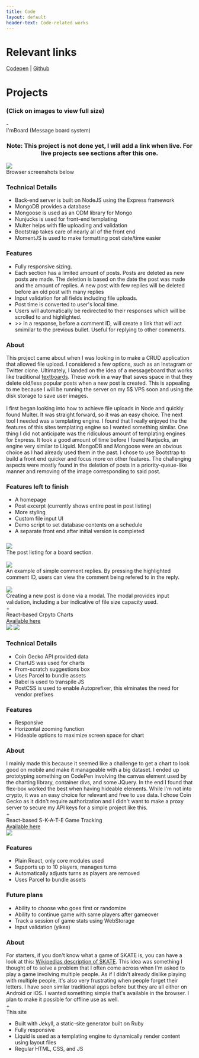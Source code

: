 ```yaml
---
title: Code
layout: default
header-text: Code-related works
---
```


# Relevant links

<div class="proflinks">
    <a class="proflink" href="http://www.codepen.io/adrfig96">Codepen</a> | 
    <a class="proflink" href="http://www.github.com/adrfig966">Github</a>
</div>

# Projects
### (Click on images to view full size)

<div class="project-title noselect">
    <div class="tab-button-icon">-</div>I'mBoard (Message board system)
</div>

<div class="tab-container tab-open" id="tab1">
    <h3 style="text-align:center;">Note: This project is not done yet, I will add a link when live. For live projects see sections after this one. </h3>
    <div class="mockup-container">
        <img class="mockup-image" src="https://res.cloudinary.com/dwdubcw9r/image/upload/v1570240153/BoardMobile1_p37occ.png">
        <figcaption>Browser screenshots below</figcaption>
    </div>
    <div class="project-description" style="padding-bottom: 10px;">
        <div>
            <h3>Technical Details</h3>
            <ul>
                <li>Back-end server is built on NodeJS using the Express framework</li>
                <li>MongoDB provides a database</li>
                <li>Mongoose is used as an ODM library for Mongo</li>
                <li>Nunjucks is used for front-end templating</li>
                <li>Multer helps with file uploading and validation</li>
                <li>Bootstrap takes care of nearly all of the front end</li>
                <li>MomentJS is used to make formatting post date/time easier</li>
            </ul>
            <h3>Features</h3>
            <ul>
                <li>Fully responsive sizing.</li>
                <li>Each section has a limited amount of posts. Posts are deleted as new posts are made. The deletion is based on the date the post was made and the amount of replies. A new post with few replies will be deleted before an old post with many replies</li>
                <li>Input validation for all fields including file uploads.</li>
                <li>Post time is converted to user's local time.</li>
                <li>Users will automatically be redirected to their responses which will be scrolled to and highlighted.</li>
                <li>>> in a response, before a comment ID, will create a link that will act smimilar to the previous bullet. Useful for replying to other comments.</li>
            </ul>
        </div>
        <div>
            <h3>About</h3>
            This project came about when I was looking in to make a CRUD application that allowed file upload. I considered a few options, such as an Instagram or Twitter clone. Ultimately, I landed on the idea of a messageboard that works like traditional <a href="www.google.com">textboards</a>. These work in a way that saves space in that they delete old/less popular posts when a new post is created. This is appealing to me because I will be running the server on my 5$ VPS soon and using the disk storage to save user images.
            <br><br>
            I first began looking into how to achieve file uploads in Node and quickly found Multer. It was straight forward, so it was an easy choice. The next tool I needed was a templating engine. I found that I really enjoyed the the features of this sites templating engine so I wanted something similar. One thing I did not anticipate was the ridiculous amount of templating engines for Express. It took a good amount of time before I found Nunjucks, an engine very similar to Liquid. MongoDB and Mongoose were an obvious choice as I had already used them in the past. I chose to use Bootstrap to build a front end quicker and focus more on other features. The challenging aspects were mostly found in the deletion of posts in a priority-queue-like manner and removing of the image corresponding to said post.
            <h3>Features left to finish</h3>
            <ul>
                <li>A homepage</li>
                <li>Post excerpt (currently shows entire post in post listing)</li>
                <li>More styling</li>
                <li>Custom file input UI</li>
                <li>Demo script to set database contents on a schedule</li>
                <li>A separate front end after initial version is completed</li>
            </ul>
        </div>
    </div>
    <div class="mockup-container">
        <img class="mockup-image" src="https://res.cloudinary.com/dwdubcw9r/image/upload/v1570240154/BoardMockup1_lgvns2.png">
        <br>
        <figcaption>The post listing for a board section.</figcaption><br>
        <img class="mockup-image" src="https://res.cloudinary.com/dwdubcw9r/image/upload/v1570240153/BoardMockup2_pcmlxn.png">
        <br>
        <figcaption>An example of simple comment replies. By pressing the highlighted comment ID, users can view the comment being refered to in the reply.</figcaption><br>
        <img class="mockup-image" src="https://res.cloudinary.com/dwdubcw9r/image/upload/v1570240153/BoardMockup3_ku1ldq.png"><br>
        <figcaption>Creating a new post is done via a modal. The modal provides input validation, including a bar indicative of file size capacity used.</figcaption>
    </div>
</div>

<div class="project-title noselect">
    <div class="tab-button-icon">+</div>React-based Crpyto Charts
</div>

<div class="tab-container">
    <a href="http://charts.afigueroa.xyz" target="_blank">Available here</a>
    <div class="mockup-container">
        <img class="mockup-image" src="https://res.cloudinary.com/dwdubcw9r/image/upload/v1570240156/Mockup2_cjxh3t.png">
        <img class="mockup-image" src="https://res.cloudinary.com/dwdubcw9r/image/upload/v1570240155/Mockup1_zbzrz7.png">
    </div>
    <div class="project-description">
        <div>
            <h3>Technical Details</h3>
            <ul>
                <li>Coin Gecko API provided data</li>
                <li>ChartJS was used for charts</li>
                <li>From-scratch suggestions box</li>
                <li>Uses Parcel to bundle assets</li>
                <li>Babel is used to transpile JS</li>
                <li>PostCSS is used to enable Autoprefixer, this elminates the need for vendor prefixes</li>
            </ul>
            <h3>Features</h3>
            <ul>
                <li>Responsive</li>
                <li>Horizontal zooming function</li>
                <li>Hideable options to maximize screen space for chart</li>
            </ul>
        </div>
        <div>
            <h3>About</h3>
            I mainly made this because it seemed like a challenge to get a chart to look good on mobile and make it manageable with a big dataset. I ended up prototyping something on CodePen involving the canvas element used by the charting library, container divs, and some JQuery. In the end I found that flex-box worked the best when having hideable elements. While I'm not into crypto, it was an easy choice for relevant and free to use data. I chose Coin Gecko as it didn't require authorization and I didn't want to make a proxy server to secure my API keys for a simple project like this.
        </div>
    </div>
</div>

<div class="project-title noselect">
    <div class="tab-button-icon">+</div>React-based S-K-A-T-E Game Tracking
</div>

<div class="tab-container" id="tab3">
    <a href="http://skate.afigueroa.xyz" target="_blank">Available here</a>
    <div class="mockup-container">
        <img class="mockup-image" src="https://res.cloudinary.com/dwdubcw9r/image/upload/v1570240157/Mockup3_yyiege.png">
    </div>
    <div class="project-description">
        <div>
            <h3>Features</h3>
            <ul>
                <li>Plain React, only core modules used</li>
                <li>Supports up to 10 players, manages turns</li>
                <li>Automatically adjusts turns as players are removed</li>
                <li>Uses Parcel to bundle assets</li>
            </ul>
            <h3>Future plans</h3>
            <ul>
                <li>Ability to choose who goes first or randomize</li>
                <li>Ability to continue game with same players after gameover</li>
                <li>Track a session of game stats using WebStorage</li>
                <li>Input validation (yikes)</li>
            </ul>
        </div>
        <div>
            <h3>About</h3>
            For starters, if you don't know what a game of SKATE is, you can have a look at this:
            <a href="https://en.wikipedia.org/wiki/Game_of_Skate">Wikipedias description of SKATE</a>.
            This idea was something I thought of to solve a problem that I often come across when I'm asked to play a game involving multiple people. As if I didn't already dislike playing with multiple people, it's also very frustrating when people forget their letters. I have seen similar traditional apps before but they are all either on Android or iOS. I wanted something simple that's available in the browser. I plan to make it possible for offline use as well.
        </div>
    </div>
</div>

<div class="project-title noselect">
    <div class="tab-button-icon">+</div>This site
</div>

<div class="tab-container" id="tab4">
    <div>
        <ul>
            <li>Built with Jekyll, a static-site generator built on Ruby</li>
            <li>Fully responsive</li>
            <li>Liquid is used as a templating engine to dynamically render content using layout files</li>
            <li>Regular HTML, CSS, and JS</li>
        </ul>
    </div>
</div>